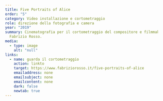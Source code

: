 ```yaml
---
title: Five Portraits of Alice
order: "5"
category: Video installazione e cortometraggio
role: direzione della fotografia e camera
year: "2019"
summary: Cinematografia per il cortometraggio del compositore e filmmaker
  Fabrizio Rosso.
media:
  - type: image
    alt: "null"
links:
  - name: guarda il cortometraggio
    action: linkto
    target: https://www.fabriziorosso.it/five-portraits-of-alice
    emailaddress: none
    emailsubject: none
    emailcontent: none
    dark: false
    newtab: true
---
```


